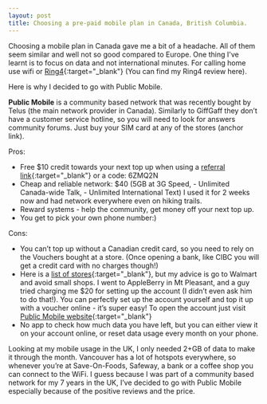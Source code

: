 ```yaml
---
layout: post
title: Choosing a pre-paid mobile plan in Canada, British Columbia.
---
```


Choosing a mobile plan in Canada gave me a bit of a headache. All of them seem similar and well not so good compared to Europe. One thing I've learnt is to focus on data and not international minutes. For calling home use wifi or [Ring4](https://www.ring4.com){:target="_blank"} (You can find my Ring4 review here).

Here is why I decided to go with Public Mobile.


**Public Mobile**
is a community based network that was recently bought by Telus (the main network provider in Canada). Similarly to GiffGaff they don’t have a customer service hotline, so you will need to look for answers community forums. Just buy your SIM card at any of the stores (anchor link).


Pros: 
- Free $10 credit towards your next top up when using a [referral link](https://activate.publicmobile.ca/?raf=6ZMQ2N){:target="_blank"} or a code: 6ZMQ2N
- Cheap and reliable network: $40 (5GB at 3G Speed, - Unlimited Canada-wide Talk, - Unlimited International Text) I used it for 2 weeks now and had network everywhere even on hiking trails.
- Reward systems - help the community, get money off your next top up. 
- You get to pick your own phone number:)

Cons: 
- You can’t top up without a Canadian credit card, so you need to rely on the Vouchers bought at a store. (Once opening a bank, like CIBC you will get a credit card with no charges though!) 
- Here is a [list of stores](https://www.publicmobile.ca/en/bc/store-locator){:target="_blank"}, but my advice is go to Walmart and avoid small shops. 
I went to AppleBerry in Mt Pleasant, and a guy tried charging me $20 for setting up the account (I didn’t even ask him to do that!). You can perfectly set up the account yourself and top it up with a voucher online - it’s super easy! To open the account just visit [Public Mobile website](https://activate.publicmobile.ca/?raf=6ZMQ2N){:target="_blank"}
- No app to check how much data you have left, but you can either view it on your account online, or reset data usage every month on your phone. 

Looking at my mobile usage in the UK, I only needed 2+GB of data to make it through the month. Vancouver has a lot of hotspots everywhere, so whenever you’re at Save-On-Foods, Safeway, a bank or a coffee shop you can connect to the WiFi. I guess because I was part of a community based network for my 7 years in the UK, I’ve decided to go with Public Mobile especially because of the positive reviews and the price. 